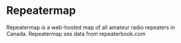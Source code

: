 # Repeatermap

Repeatermap is a web-hosted map of all amateur radio repeaters in Canada. Repeatermap ses data from repeaterbook.com 


